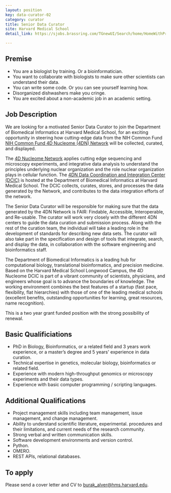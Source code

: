 ```yaml
---
layout: position
key: data-curator-02
category: curator
title: Senior Data Curator
site: Harvard Medical School
detail_link: https://sjobs.brassring.com/TGnewUI/Search/home/HomeWithPreLoad?partnerid=25240&siteid=5341&PageType=JobDetails&jobid=1332096#jobDetails=1332096_5341

---
```

## Premise
- You are a biologist by training. Or a bioinformatician.
- You want to collaborate with biologists to make sure other scientists can understand their data.
- You can write some code. Or you can see yourself learning how.
- Disorganized dishwashers make you cringe.
- You are excited about a non-academic job in an academic setting.

## Job Description
 We are looking for a motivated Senior Data Curator to join the Department of Biomedical Informatics at Harvard Medical School, for an exciting opportunity in steering how cutting-edge data from the NIH Common Fund [NIH Common Fund 4D Nucleome (4DN) Network](https://commonfund.nih.gov/4Dnucleome/index) will be collected, curated, and displayed.

The [4D Nucleome Network](http://www.4dnucleome.org)  applies cutting edge sequencing and microscopy experiments, and integrative data analysis to understand the principles underlying nuclear organization and the role nuclear organization plays in cellular function. The [4DN Data Coordination and Integration Center (DCIC)](http://dcic.4dnucleome.org) is hosted at the Department of Biomedical Informatics at Harvard Medical School. The DCIC collects, curates, stores, and processes the data generated by the Network, and contributes to the data integration efforts of the network.
 
The Senior Data Curator will be responsible for making sure that the data generated by the 4DN Network is FAIR: Findable, Accessible, Interoperable, and Re-usable. The curator will work very closely with the different 4DN centers to guide the data curation and submission process. Along with the rest of the curation team, the individual will take a leading role in the development of standards for describing new data sets. The curator will also take part in the specification and design of tools that integrate, search, and display the data, in collaboration with the software engineering and bioinformatics staff.

The Department of Biomedical Informatics is a leading hub for computational biology, translational bioinformatics, and precision medicine. Based on the Harvard Medical School Longwood Campus, the 4D Nucleome DCIC is part of a vibrant community of scientists, physicians, and engineers whose goal is to advance the boundaries of knowledge. The working environment combines the best features of a startup (fast pace, flexibility, flat hierarchies) with those of one of the leading medical schools (excellent benefits, outstanding opportunities for learning, great resources, name recognition).

This is a two year grant funded position with the strong possibility of renewal.

## Basic Qualificiations
- PhD in Biology, Bioinformatics, or a related field and 3 years work experience, or a master’s degree and 5 years' experience in data curation.
- Technical expertise in genetics, molecular biology, bioinformatics or related field.
- Experience with modern high-throughput genomics or microscopy experiments and their data types.
- Experience with basic computer programming / scripting languages.

## Additional Qualifications
- Project management skills including team management, issue management, and change management.
- Ability to understand scientific literature, experimental. procedures and their limitations, and current needs of the research community.
- Strong verbal and written communication skills.
- Software development environments and version control.
- Python.
- OMERO.
- REST APIs, relational databases.

## To apply
Please send a cover letter and CV to [burak_alver@hms.harvard.edu](mailto:burak_alver@hms.harvard.edu).
